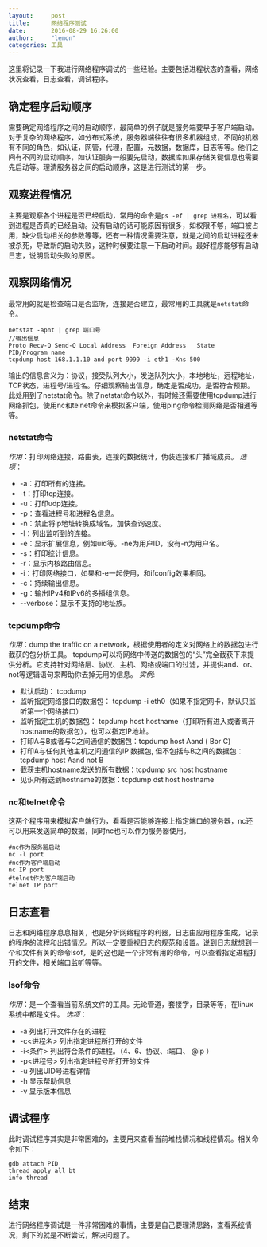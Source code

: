 ```yaml
---
layout:     post
title:      网络程序测试
date:       2016-08-29 16:26:00
author:     "lemon"
categories: 工具
---
```


这里将记录一下我进行网络程序调试的一些经验。主要包括进程状态的查看，网络状况查看，日志查看，调试程序。

## 确定程序启动顺序

需要确定网络程序之间的启动顺序，最简单的例子就是服务端要早于客户端启动。对于复杂的网络程序，如分布式系统，服务器端往往有很多机器组成，不同的机器有不同的角色，如认证，网管，代理，配置，元数据，数据库，日志等等。他们之间有不同的启动顺序，如认证服务一般要先启动，数据库如果存储关键信息也需要先启动等。理清服务器之间的启动顺序，这是进行测试的第一步。

## 观察进程情况

主要是观察各个进程是否已经启动，常用的命令是`ps -ef | grep 进程名`，可以看到进程是否真的已经启动。没有启动的话可能原因有很多，如权限不够，端口被占用，缺少启动相关的参数等等，还有一种情况需要注意，就是之间的启动进程还未被杀死，导致新的启动失败，这种时候要注意一下启动时间。最好程序能够有启动日志，说明启动失败的原因。

## 观察网络情况

最常用的就是检查端口是否监听，连接是否建立，最常用的工具就是`netstat`命令。

    netstat -apnt | grep 端口号
    //输出信息
    Proto Recv-Q Send-Q Local Address  Foreign Address   State  PID/Program name
    tcpdump host 168.1.1.10 and port 9999 -i eth1 -Xns 500

输出的信息含义为：协议，接受队列大小，发送队列大小，本地地址，远程地址，TCP状态，进程号/进程名。仔细观察输出信息，确定是否成功，是否符合预期。此处用到了netstat命令。除了netstat命令以外，有时候还需要使用tcpdump进行网络抓包，使用nc和telnet命令来模拟客户端，使用ping命令检测网络是否相通等等。

### netstat命令

*作用*：打印网络连接，路由表，连接的数据统计，伪装连接和广播域成员。
*选项*：

-   -a：打印所有的连接。
-   -t：打印tcp连接。
-   -u：打印udp连接。
-   -p：查看进程号和进程名信息。
-   -n：禁止将ip地址转换成域名，加快查询速度。
-   -l：列出监听到的连接。
-   -e：显示扩展信息，例如uid等。-ne为用户ID，没有-n为用户名。
-   -s：打印统计信息。
-   -r：显示内核路由信息。
-   -i：打印网络接口，如果和-e一起使用，和ifconfig效果相同。
-   -c：持续输出信息。
-   -g：输出IPv4和IPv6的多播组信息。
-   --verbose：显示不支持的地址族。

### tcpdump命令

*作用*：dump the traffic on a network，根据使用者的定义对网络上的数据包进行截获的包分析工具。 tcpdump可以将网络中传送的数据包的“头”完全截获下来提供分析。它支持针对网络层、协议、主机、网络或端口的过滤，并提供and、or、not等逻辑语句来帮助你去掉无用的信息。
*实例*:

-   默认启动： tcpdump
-   监听指定网络接口的数据包： tcpdump -i eth0（如果不指定网卡，默认只监听第一个网络接口）
-   监听指定主机的数据包： tcpdump host hostname（打印所有进入或者离开hostname的数据包），也可以指定IP地址。
-   打印A与B或者与C之间通信的数据包：tcpdump host Aand \( Bor C\)
-   打印A与任何其他主机之间通信的IP 数据包, 但不包括与B之间的数据包：tcpdump host Aand not B
-   截获主机hostname发送的所有数据：tcpdump src host hostname
-   见识所有送到hostname的数据：tcpdump dst host hostname

### nc和telnet命令

这两个程序用来模拟客户端行为，看看是否能够连接上指定端口的服务器，nc还可以用来发送简单的数据，同时nc也可以作为服务器使用。

    #nc作为服务器启动
    nc -l port
    #nc作为客户端启动
    nc IP port
    #telnet作为客户端启动
    telnet IP port

## 日志查看

日志和网络程序息息相关，也是分析网络程序的利器，日志由应用程序生成，记录的程序的流程和出错情况。所以一定要重视日志的规范和设置。说到日志就想到一个和文件有关的命令lsof，是的这也是一个非常有用的命令，可以查看指定进程打开的文件，相关端口监听等等。

### lsof命令

*作用*：是一个查看当前系统文件的工具。无论管道，套接字，目录等等，在linux系统中都是文件。
*选项*：

-   -a 列出打开文件存在的进程
-   -c<进程名> 列出指定进程所打开的文件
-   -i<条件> 列出符合条件的进程。（4、6、协议、:端口、 @ip ）
-   -p<进程号> 列出指定进程号所打开的文件
-   -u 列出UID号进程详情
-   -h 显示帮助信息
-   -v 显示版本信息

## 调试程序

此时调试程序其实是非常困难的，主要用来查看当前堆栈情况和线程情况。相关命令如下：

    gdb attach PID
    thread apply all bt
    info thread

## 结束

进行网络程序调试是一件非常困难的事情，主要是自己要理清思路，查看系统情况，剩下的就是不断尝试，解决问题了。
